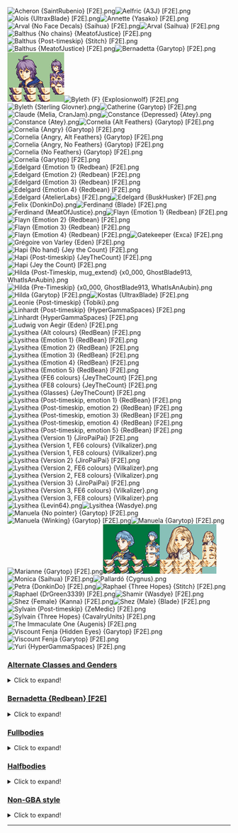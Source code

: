 ![Acheron {SaintRubenio} [F2E].png](https://raw.githubusercontent.com/Klokinator/FE-Repo/main/Portrait%20Repository/FE16%20Mugs%20(Three%20Houses%20%2B%20Three%20Hopes)/Acheron%20%7BSaintRubenio%7D%20%5BF2E%5D.png "Acheron {SaintRubenio} [F2E].png")![Aelfric {A3J} [F2E].png](https://raw.githubusercontent.com/Klokinator/FE-Repo/main/Portrait%20Repository/FE16%20Mugs%20(Three%20Houses%20%2B%20Three%20Hopes)/Aelfric%20%7BA3J%7D%20%5BF2E%5D.png "Aelfric {A3J} [F2E].png")![Alois {UltraxBlade} [F2E].png](https://raw.githubusercontent.com/Klokinator/FE-Repo/main/Portrait%20Repository/FE16%20Mugs%20(Three%20Houses%20%2B%20Three%20Hopes)/Alois%20%7BUltraxBlade%7D%20%5BF2E%5D.png "Alois {UltraxBlade} [F2E].png")![Annette {Yasako} [F2E].png](https://raw.githubusercontent.com/Klokinator/FE-Repo/main/Portrait%20Repository/FE16%20Mugs%20(Three%20Houses%20%2B%20Three%20Hopes)/Annette%20%7BYasako%7D%20%5BF2E%5D.png "Annette {Yasako} [F2E].png")![Arval {No Face Decals} {Saihua} [F2E].png](https://raw.githubusercontent.com/Klokinator/FE-Repo/main/Portrait%20Repository/FE16%20Mugs%20(Three%20Houses%20%2B%20Three%20Hopes)/Arval%20(No%20Face%20Decals)%20%7BSaihua%7D%20%5BF2E%5D.png "Arval {No Face Decals} {Saihua} [F2E].png")![Arval {Saihua} [F2E].png](https://raw.githubusercontent.com/Klokinator/FE-Repo/main/Portrait%20Repository/FE16%20Mugs%20(Three%20Houses%20%2B%20Three%20Hopes)/Arval%20%7BSaihua%7D%20%5BF2E%5D.png "Arval {Saihua} [F2E].png")![Balthus {No chains} {MeatofJustice} [F2E].png](https://raw.githubusercontent.com/Klokinator/FE-Repo/main/Portrait%20Repository/FE16%20Mugs%20(Three%20Houses%20%2B%20Three%20Hopes)/Balthus%20(No%20chains)%20%7BMeatofJustice%7D%20%5BF2E%5D.png "Balthus {No chains} {MeatofJustice} [F2E].png")![Balthus {Post-timeskip} {Stitch} [F2E].png](https://raw.githubusercontent.com/Klokinator/FE-Repo/main/Portrait%20Repository/FE16%20Mugs%20(Three%20Houses%20%2B%20Three%20Hopes)/Balthus%20(Post-timeskip)%20%7BStitch%7D%20%5BF2E%5D.png "Balthus {Post-timeskip} {Stitch} [F2E].png")![Balthus {MeatofJustice} [F2E].png](https://raw.githubusercontent.com/Klokinator/FE-Repo/main/Portrait%20Repository/FE16%20Mugs%20(Three%20Houses%20%2B%20Three%20Hopes)/Balthus%20%7BMeatofJustice%7D%20%5BF2E%5D.png "Balthus {MeatofJustice} [F2E].png")![Bernadetta {Garytop} [F2E].png](https://raw.githubusercontent.com/Klokinator/FE-Repo/main/Portrait%20Repository/FE16%20Mugs%20(Three%20Houses%20%2B%20Three%20Hopes)/Bernadetta%20%7BGarytop%7D%20%5BF2E%5D.png "Bernadetta {Garytop} [F2E].png")![Bernadetta {Zorua, CardCafe}.png](https://raw.githubusercontent.com/Klokinator/FE-Repo/main/Portrait%20Repository/FE16%20Mugs%20(Three%20Houses%20%2B%20Three%20Hopes)/Bernadetta%20%7BZorua,%20CardCafe%7D.png "Bernadetta {Zorua, CardCafe}.png")![Byleth {F} {Explosionwolf} [F2E].png](https://raw.githubusercontent.com/Klokinator/FE-Repo/main/Portrait%20Repository/FE16%20Mugs%20(Three%20Houses%20%2B%20Three%20Hopes)/Byleth%20(F)%20%7BExplosionwolf%7D%20%5BF2E%5D.png "Byleth {F} {Explosionwolf} [F2E].png")![Byleth {Sterling Glovner}.png](https://raw.githubusercontent.com/Klokinator/FE-Repo/main/Portrait%20Repository/FE16%20Mugs%20(Three%20Houses%20%2B%20Three%20Hopes)/Byleth%20%7BSterling%20Glovner%7D.png "Byleth {Sterling Glovner}.png")![Catherine {Garytop} [F2E].png](https://raw.githubusercontent.com/Klokinator/FE-Repo/main/Portrait%20Repository/FE16%20Mugs%20(Three%20Houses%20%2B%20Three%20Hopes)/Catherine%20%7BGarytop%7D%20%5BF2E%5D.png "Catherine {Garytop} [F2E].png")![Claude {Melia, CranJam}.png](https://raw.githubusercontent.com/Klokinator/FE-Repo/main/Portrait%20Repository/FE16%20Mugs%20(Three%20Houses%20%2B%20Three%20Hopes)/Claude%20%7BMelia,%20CranJam%7D.png "Claude {Melia, CranJam}.png")![Constance {Depressed} {Atey}.png](https://raw.githubusercontent.com/Klokinator/FE-Repo/main/Portrait%20Repository/FE16%20Mugs%20(Three%20Houses%20%2B%20Three%20Hopes)/Constance%20(Depressed)%20%7BAtey%7D.png "Constance {Depressed} {Atey}.png")![Constance {Atey}.png](https://raw.githubusercontent.com/Klokinator/FE-Repo/main/Portrait%20Repository/FE16%20Mugs%20(Three%20Houses%20%2B%20Three%20Hopes)/Constance%20%7BAtey%7D.png "Constance {Atey}.png")![Cornelia {Alt Feathers} {Garytop} [F2E].png](https://raw.githubusercontent.com/Klokinator/FE-Repo/main/Portrait%20Repository/FE16%20Mugs%20(Three%20Houses%20%2B%20Three%20Hopes)/Cornelia%20(Alt%20Feathers)%20%7BGarytop%7D%20%5BF2E%5D.png "Cornelia {Alt Feathers} {Garytop} [F2E].png")![Cornelia {Angry} {Garytop} [F2E].png](https://raw.githubusercontent.com/Klokinator/FE-Repo/main/Portrait%20Repository/FE16%20Mugs%20(Three%20Houses%20%2B%20Three%20Hopes)/Cornelia%20(Angry)%20%7BGarytop%7D%20%5BF2E%5D.png "Cornelia {Angry} {Garytop} [F2E].png")![Cornelia {Angry, Alt Feathers} {Garytop} [F2E].png](https://raw.githubusercontent.com/Klokinator/FE-Repo/main/Portrait%20Repository/FE16%20Mugs%20(Three%20Houses%20%2B%20Three%20Hopes)/Cornelia%20(Angry,%20Alt%20Feathers)%20%7BGarytop%7D%20%5BF2E%5D.png "Cornelia {Angry, Alt Feathers} {Garytop} [F2E].png")![Cornelia {Angry, No Feathers} {Garytop} [F2E].png](https://raw.githubusercontent.com/Klokinator/FE-Repo/main/Portrait%20Repository/FE16%20Mugs%20(Three%20Houses%20%2B%20Three%20Hopes)/Cornelia%20(Angry,%20No%20Feathers)%20%7BGarytop%7D%20%5BF2E%5D.png "Cornelia {Angry, No Feathers} {Garytop} [F2E].png")![Cornelia {No Feathers} {Garytop} [F2E].png](https://raw.githubusercontent.com/Klokinator/FE-Repo/main/Portrait%20Repository/FE16%20Mugs%20(Three%20Houses%20%2B%20Three%20Hopes)/Cornelia%20(No%20Feathers)%20%7BGarytop%7D%20%5BF2E%5D.png "Cornelia {No Feathers} {Garytop} [F2E].png")![Cornelia {Garytop} [F2E].png](https://raw.githubusercontent.com/Klokinator/FE-Repo/main/Portrait%20Repository/FE16%20Mugs%20(Three%20Houses%20%2B%20Three%20Hopes)/Cornelia%20%7BGarytop%7D%20%5BF2E%5D.png "Cornelia {Garytop} [F2E].png")![Edelgard {Emotion 1} {Redbean} [F2E].png](https://raw.githubusercontent.com/Klokinator/FE-Repo/main/Portrait%20Repository/FE16%20Mugs%20(Three%20Houses%20%2B%20Three%20Hopes)/Edelgard%20(Emotion%201)%20%7BRedbean%7D%20%5BF2E%5D.png "Edelgard {Emotion 1} {Redbean} [F2E].png")![Edelgard {Emotion 2} {Redbean} [F2E].png](https://raw.githubusercontent.com/Klokinator/FE-Repo/main/Portrait%20Repository/FE16%20Mugs%20(Three%20Houses%20%2B%20Three%20Hopes)/Edelgard%20(Emotion%202)%20%7BRedbean%7D%20%5BF2E%5D.png "Edelgard {Emotion 2} {Redbean} [F2E].png")![Edelgard {Emotion 3} {Redbean} [F2E].png](https://raw.githubusercontent.com/Klokinator/FE-Repo/main/Portrait%20Repository/FE16%20Mugs%20(Three%20Houses%20%2B%20Three%20Hopes)/Edelgard%20(Emotion%203)%20%7BRedbean%7D%20%5BF2E%5D.png "Edelgard {Emotion 3} {Redbean} [F2E].png")![Edelgard {Emotion 4} {Redbean} [F2E].png](https://raw.githubusercontent.com/Klokinator/FE-Repo/main/Portrait%20Repository/FE16%20Mugs%20(Three%20Houses%20%2B%20Three%20Hopes)/Edelgard%20(Emotion%204)%20%7BRedbean%7D%20%5BF2E%5D.png "Edelgard {Emotion 4} {Redbean} [F2E].png")![Edelgard {AtelierLabs} [F2E].png](https://raw.githubusercontent.com/Klokinator/FE-Repo/main/Portrait%20Repository/FE16%20Mugs%20(Three%20Houses%20%2B%20Three%20Hopes)/Edelgard%20%7BAtelierLabs%7D%20%5BF2E%5D.png "Edelgard {AtelierLabs} [F2E].png")![Edelgard {BuskHusker} [F2E].png](https://raw.githubusercontent.com/Klokinator/FE-Repo/main/Portrait%20Repository/FE16%20Mugs%20(Three%20Houses%20%2B%20Three%20Hopes)/Edelgard%20%7BBuskHusker%7D%20%5BF2E%5D.png "Edelgard {BuskHusker} [F2E].png")![Felix {DonkinDo}.png](https://raw.githubusercontent.com/Klokinator/FE-Repo/main/Portrait%20Repository/FE16%20Mugs%20(Three%20Houses%20%2B%20Three%20Hopes)/Felix%20%7BDonkinDo%7D.png "Felix {DonkinDo}.png")![Ferdinand {Blade} [F2E].png](https://raw.githubusercontent.com/Klokinator/FE-Repo/main/Portrait%20Repository/FE16%20Mugs%20(Three%20Houses%20%2B%20Three%20Hopes)/Ferdinand%20%7BBlade%7D%20%5BF2E%5D.png "Ferdinand {Blade} [F2E].png")![Ferdinand {MeatOfJustice}.png](https://raw.githubusercontent.com/Klokinator/FE-Repo/main/Portrait%20Repository/FE16%20Mugs%20(Three%20Houses%20%2B%20Three%20Hopes)/Ferdinand%20%7BMeatOfJustice%7D.png "Ferdinand {MeatOfJustice}.png")![Flayn {Emotion 1} {Redbean} [F2E].png](https://raw.githubusercontent.com/Klokinator/FE-Repo/main/Portrait%20Repository/FE16%20Mugs%20(Three%20Houses%20%2B%20Three%20Hopes)/Flayn%20(Emotion%201)%20%7BRedbean%7D%20%5BF2E%5D.png "Flayn {Emotion 1} {Redbean} [F2E].png")![Flayn {Emotion 2} {Redbean} [F2E].png](https://raw.githubusercontent.com/Klokinator/FE-Repo/main/Portrait%20Repository/FE16%20Mugs%20(Three%20Houses%20%2B%20Three%20Hopes)/Flayn%20(Emotion%202)%20%7BRedbean%7D%20%5BF2E%5D.png "Flayn {Emotion 2} {Redbean} [F2E].png")![Flayn {Emotion 3} {Redbean} [F2E].png](https://raw.githubusercontent.com/Klokinator/FE-Repo/main/Portrait%20Repository/FE16%20Mugs%20(Three%20Houses%20%2B%20Three%20Hopes)/Flayn%20(Emotion%203)%20%7BRedbean%7D%20%5BF2E%5D.png "Flayn {Emotion 3} {Redbean} [F2E].png")![Flayn {Emotion 4} {Redbean} [F2E].png](https://raw.githubusercontent.com/Klokinator/FE-Repo/main/Portrait%20Repository/FE16%20Mugs%20(Three%20Houses%20%2B%20Three%20Hopes)/Flayn%20(Emotion%204)%20%7BRedbean%7D%20%5BF2E%5D.png "Flayn {Emotion 4} {Redbean} [F2E].png")![Gatekeeper {Exca} [F2E].png](https://raw.githubusercontent.com/Klokinator/FE-Repo/main/Portrait%20Repository/FE16%20Mugs%20(Three%20Houses%20%2B%20Three%20Hopes)/Gatekeeper%20%7BExca%7D%20%5BF2E%5D.png "Gatekeeper {Exca} [F2E].png")![Grégoire von Varley {Eden} [F2E].png](https://raw.githubusercontent.com/Klokinator/FE-Repo/main/Portrait%20Repository/FE16%20Mugs%20(Three%20Houses%20%2B%20Three%20Hopes)/Gr%C3%A9goire%20von%20Varley%20%7BEden%7D%20%5BF2E%5D.png "Grégoire von Varley {Eden} [F2E].png")![Hapi {No hand} {Jey the Count} [F2E].png](https://raw.githubusercontent.com/Klokinator/FE-Repo/main/Portrait%20Repository/FE16%20Mugs%20(Three%20Houses%20%2B%20Three%20Hopes)/Hapi%20(No%20hand)%20%7BJey%20the%20Count%7D%20%5BF2E%5D.png "Hapi {No hand} {Jey the Count} [F2E].png")![Hapi {Post-timeskip} {JeyTheCount} [F2E].png](https://raw.githubusercontent.com/Klokinator/FE-Repo/main/Portrait%20Repository/FE16%20Mugs%20(Three%20Houses%20%2B%20Three%20Hopes)/Hapi%20(Post-timeskip)%20%7BJeyTheCount%7D%20%5BF2E%5D.png "Hapi {Post-timeskip} {JeyTheCount} [F2E].png")![Hapi {Jey the Count} [F2E].png](https://raw.githubusercontent.com/Klokinator/FE-Repo/main/Portrait%20Repository/FE16%20Mugs%20(Three%20Houses%20%2B%20Three%20Hopes)/Hapi%20%7BJey%20the%20Count%7D%20%5BF2E%5D.png "Hapi {Jey the Count} [F2E].png")![Hilda {Post-Timeskip, mug_extend} {x0_000, GhostBlade913, WhatIsAnAubin}.png](https://raw.githubusercontent.com/Klokinator/FE-Repo/main/Portrait%20Repository/FE16%20Mugs%20(Three%20Houses%20%2B%20Three%20Hopes)/Hilda%20(Post-Timeskip,%20mug_extend)%20%7Bx0_000,%20GhostBlade913,%20WhatIsAnAubin%7D.png "Hilda {Post-Timeskip, mug_extend} {x0_000, GhostBlade913, WhatIsAnAubin}.png")![Hilda {Pre-Timeskip} {x0_000, GhostBlade913, WhatIsAnAubin}.png](https://raw.githubusercontent.com/Klokinator/FE-Repo/main/Portrait%20Repository/FE16%20Mugs%20(Three%20Houses%20%2B%20Three%20Hopes)/Hilda%20(Pre-Timeskip)%20%7Bx0_000,%20GhostBlade913,%20WhatIsAnAubin%7D.png "Hilda {Pre-Timeskip} {x0_000, GhostBlade913, WhatIsAnAubin}.png")![Hilda {Garytop} [F2E].png](https://raw.githubusercontent.com/Klokinator/FE-Repo/main/Portrait%20Repository/FE16%20Mugs%20(Three%20Houses%20%2B%20Three%20Hopes)/Hilda%20%7BGarytop%7D%20%5BF2E%5D.png "Hilda {Garytop} [F2E].png")![Kostas {UltraxBlade} [F2E].png](https://raw.githubusercontent.com/Klokinator/FE-Repo/main/Portrait%20Repository/FE16%20Mugs%20(Three%20Houses%20%2B%20Three%20Hopes)/Kostas%20%7BUltraxBlade%7D%20%5BF2E%5D.png "Kostas {UltraxBlade} [F2E].png")![Leonie {Post-timeskip} {Tobiki}.png](https://raw.githubusercontent.com/Klokinator/FE-Repo/main/Portrait%20Repository/FE16%20Mugs%20(Three%20Houses%20%2B%20Three%20Hopes)/Leonie%20(Post-timeskip)%20%7BTobiki%7D.png "Leonie {Post-timeskip} {Tobiki}.png")![Linhardt {Post-timeskip} {HyperGammaSpaces} [F2E].png](https://raw.githubusercontent.com/Klokinator/FE-Repo/main/Portrait%20Repository/FE16%20Mugs%20(Three%20Houses%20%2B%20Three%20Hopes)/Linhardt%20(Post-timeskip)%20%7BHyperGammaSpaces%7D%20%5BF2E%5D.png "Linhardt {Post-timeskip} {HyperGammaSpaces} [F2E].png")![Linhardt {HyperGammaSpaces} [F2E].png](https://raw.githubusercontent.com/Klokinator/FE-Repo/main/Portrait%20Repository/FE16%20Mugs%20(Three%20Houses%20%2B%20Three%20Hopes)/Linhardt%20%7BHyperGammaSpaces%7D%20%5BF2E%5D.png "Linhardt {HyperGammaSpaces} [F2E].png")![Ludwig von Aegir {Eden} [F2E].png](https://raw.githubusercontent.com/Klokinator/FE-Repo/main/Portrait%20Repository/FE16%20Mugs%20(Three%20Houses%20%2B%20Three%20Hopes)/Ludwig%20von%20Aegir%20%7BEden%7D%20%5BF2E%5D.png "Ludwig von Aegir {Eden} [F2E].png")![Lysithea {Alt colours} {RedBean} [F2E].png](https://raw.githubusercontent.com/Klokinator/FE-Repo/main/Portrait%20Repository/FE16%20Mugs%20(Three%20Houses%20%2B%20Three%20Hopes)/Lysithea%20(Alt%20colours)%20%7BRedBean%7D%20%5BF2E%5D.png "Lysithea {Alt colours} {RedBean} [F2E].png")![Lysithea {Emotion 1} {RedBean} [F2E].png](https://raw.githubusercontent.com/Klokinator/FE-Repo/main/Portrait%20Repository/FE16%20Mugs%20(Three%20Houses%20%2B%20Three%20Hopes)/Lysithea%20(Emotion%201)%20%7BRedBean%7D%20%5BF2E%5D.png "Lysithea {Emotion 1} {RedBean} [F2E].png")![Lysithea {Emotion 2} {RedBean} [F2E].png](https://raw.githubusercontent.com/Klokinator/FE-Repo/main/Portrait%20Repository/FE16%20Mugs%20(Three%20Houses%20%2B%20Three%20Hopes)/Lysithea%20(Emotion%202)%20%7BRedBean%7D%20%5BF2E%5D.png "Lysithea {Emotion 2} {RedBean} [F2E].png")![Lysithea {Emotion 3} {RedBean} [F2E].png](https://raw.githubusercontent.com/Klokinator/FE-Repo/main/Portrait%20Repository/FE16%20Mugs%20(Three%20Houses%20%2B%20Three%20Hopes)/Lysithea%20(Emotion%203)%20%7BRedBean%7D%20%5BF2E%5D.png "Lysithea {Emotion 3} {RedBean} [F2E].png")![Lysithea {Emotion 4} {RedBean} [F2E].png](https://raw.githubusercontent.com/Klokinator/FE-Repo/main/Portrait%20Repository/FE16%20Mugs%20(Three%20Houses%20%2B%20Three%20Hopes)/Lysithea%20(Emotion%204)%20%7BRedBean%7D%20%5BF2E%5D.png "Lysithea {Emotion 4} {RedBean} [F2E].png")![Lysithea {Emotion 5} {RedBean} [F2E].png](https://raw.githubusercontent.com/Klokinator/FE-Repo/main/Portrait%20Repository/FE16%20Mugs%20(Three%20Houses%20%2B%20Three%20Hopes)/Lysithea%20(Emotion%205)%20%7BRedBean%7D%20%5BF2E%5D.png "Lysithea {Emotion 5} {RedBean} [F2E].png")![Lysithea {FE6 colours} {JeyTheCount} [F2E].png](https://raw.githubusercontent.com/Klokinator/FE-Repo/main/Portrait%20Repository/FE16%20Mugs%20(Three%20Houses%20%2B%20Three%20Hopes)/Lysithea%20(FE6%20colours)%20%7BJeyTheCount%7D%20%5BF2E%5D.png "Lysithea {FE6 colours} {JeyTheCount} [F2E].png")![Lysithea {FE8 colours} {JeyTheCount} [F2E].png](https://raw.githubusercontent.com/Klokinator/FE-Repo/main/Portrait%20Repository/FE16%20Mugs%20(Three%20Houses%20%2B%20Three%20Hopes)/Lysithea%20(FE8%20colours)%20%7BJeyTheCount%7D%20%5BF2E%5D.png "Lysithea {FE8 colours} {JeyTheCount} [F2E].png")![Lysithea {Glasses} {JeyTheCount} [F2E].png](https://raw.githubusercontent.com/Klokinator/FE-Repo/main/Portrait%20Repository/FE16%20Mugs%20(Three%20Houses%20%2B%20Three%20Hopes)/Lysithea%20(Glasses)%20%7BJeyTheCount%7D%20%5BF2E%5D.png "Lysithea {Glasses} {JeyTheCount} [F2E].png")![Lysithea {Post-timeskip, emotion 1} {RedBean} [F2E].png](https://raw.githubusercontent.com/Klokinator/FE-Repo/main/Portrait%20Repository/FE16%20Mugs%20(Three%20Houses%20%2B%20Three%20Hopes)/Lysithea%20(Post-timeskip,%20emotion%201)%20%7BRedBean%7D%20%5BF2E%5D.png "Lysithea {Post-timeskip, emotion 1} {RedBean} [F2E].png")![Lysithea {Post-timeskip, emotion 2} {RedBean} [F2E].png](https://raw.githubusercontent.com/Klokinator/FE-Repo/main/Portrait%20Repository/FE16%20Mugs%20(Three%20Houses%20%2B%20Three%20Hopes)/Lysithea%20(Post-timeskip,%20emotion%202)%20%7BRedBean%7D%20%5BF2E%5D.png "Lysithea {Post-timeskip, emotion 2} {RedBean} [F2E].png")![Lysithea {Post-timeskip, emotion 3} {RedBean} [F2E].png](https://raw.githubusercontent.com/Klokinator/FE-Repo/main/Portrait%20Repository/FE16%20Mugs%20(Three%20Houses%20%2B%20Three%20Hopes)/Lysithea%20(Post-timeskip,%20emotion%203)%20%7BRedBean%7D%20%5BF2E%5D.png "Lysithea {Post-timeskip, emotion 3} {RedBean} [F2E].png")![Lysithea {Post-timeskip, emotion 4} {RedBean} [F2E].png](https://raw.githubusercontent.com/Klokinator/FE-Repo/main/Portrait%20Repository/FE16%20Mugs%20(Three%20Houses%20%2B%20Three%20Hopes)/Lysithea%20(Post-timeskip,%20emotion%204)%20%7BRedBean%7D%20%5BF2E%5D.png "Lysithea {Post-timeskip, emotion 4} {RedBean} [F2E].png")![Lysithea {Post-timeskip, emotion 5} {RedBean} [F2E].png](https://raw.githubusercontent.com/Klokinator/FE-Repo/main/Portrait%20Repository/FE16%20Mugs%20(Three%20Houses%20%2B%20Three%20Hopes)/Lysithea%20(Post-timeskip,%20emotion%205)%20%7BRedBean%7D%20%5BF2E%5D.png "Lysithea {Post-timeskip, emotion 5} {RedBean} [F2E].png")![Lysithea {Version 1} {JiroPaiPai} [F2E].png](https://raw.githubusercontent.com/Klokinator/FE-Repo/main/Portrait%20Repository/FE16%20Mugs%20(Three%20Houses%20%2B%20Three%20Hopes)/Lysithea%20(Version%201)%20%7BJiroPaiPai%7D%20%5BF2E%5D.png "Lysithea {Version 1} {JiroPaiPai} [F2E].png")![Lysithea {Version 1, FE6 colours} {Vilkalizer}.png](https://raw.githubusercontent.com/Klokinator/FE-Repo/main/Portrait%20Repository/FE16%20Mugs%20(Three%20Houses%20%2B%20Three%20Hopes)/Lysithea%20(Version%201,%20FE6%20colours)%20%7BVilkalizer%7D.png "Lysithea {Version 1, FE6 colours} {Vilkalizer}.png")![Lysithea {Version 1, FE8 colours} {Vilkalizer}.png](https://raw.githubusercontent.com/Klokinator/FE-Repo/main/Portrait%20Repository/FE16%20Mugs%20(Three%20Houses%20%2B%20Three%20Hopes)/Lysithea%20(Version%201,%20FE8%20colours)%20%7BVilkalizer%7D.png "Lysithea {Version 1, FE8 colours} {Vilkalizer}.png")![Lysithea {Version 2} {JiroPaiPai} [F2E].png](https://raw.githubusercontent.com/Klokinator/FE-Repo/main/Portrait%20Repository/FE16%20Mugs%20(Three%20Houses%20%2B%20Three%20Hopes)/Lysithea%20(Version%202)%20%7BJiroPaiPai%7D%20%5BF2E%5D.png "Lysithea {Version 2} {JiroPaiPai} [F2E].png")![Lysithea {Version 2, FE6 colours} {Vilkalizer}.png](https://raw.githubusercontent.com/Klokinator/FE-Repo/main/Portrait%20Repository/FE16%20Mugs%20(Three%20Houses%20%2B%20Three%20Hopes)/Lysithea%20(Version%202,%20FE6%20colours)%20%7BVilkalizer%7D.png "Lysithea {Version 2, FE6 colours} {Vilkalizer}.png")![Lysithea {Version 2, FE8 colours} {Vilkalizer}.png](https://raw.githubusercontent.com/Klokinator/FE-Repo/main/Portrait%20Repository/FE16%20Mugs%20(Three%20Houses%20%2B%20Three%20Hopes)/Lysithea%20(Version%202,%20FE8%20colours)%20%7BVilkalizer%7D.png "Lysithea {Version 2, FE8 colours} {Vilkalizer}.png")![Lysithea {Version 3} {JiroPaiPai} [F2E].png](https://raw.githubusercontent.com/Klokinator/FE-Repo/main/Portrait%20Repository/FE16%20Mugs%20(Three%20Houses%20%2B%20Three%20Hopes)/Lysithea%20(Version%203)%20%7BJiroPaiPai%7D%20%5BF2E%5D.png "Lysithea {Version 3} {JiroPaiPai} [F2E].png")![Lysithea {Version 3, FE6 colours} {Vilkalizer}.png](https://raw.githubusercontent.com/Klokinator/FE-Repo/main/Portrait%20Repository/FE16%20Mugs%20(Three%20Houses%20%2B%20Three%20Hopes)/Lysithea%20(Version%203,%20FE6%20colours)%20%7BVilkalizer%7D.png "Lysithea {Version 3, FE6 colours} {Vilkalizer}.png")![Lysithea {Version 3, FE8 colours} {Vilkalizer}.png](https://raw.githubusercontent.com/Klokinator/FE-Repo/main/Portrait%20Repository/FE16%20Mugs%20(Three%20Houses%20%2B%20Three%20Hopes)/Lysithea%20(Version%203,%20FE8%20colours)%20%7BVilkalizer%7D.png "Lysithea {Version 3, FE8 colours} {Vilkalizer}.png")![Lysithea {Levin64}.png](https://raw.githubusercontent.com/Klokinator/FE-Repo/main/Portrait%20Repository/FE16%20Mugs%20(Three%20Houses%20%2B%20Three%20Hopes)/Lysithea%20%7BLevin64%7D.png "Lysithea {Levin64}.png")![Lysithea {Wasdye}.png](https://raw.githubusercontent.com/Klokinator/FE-Repo/main/Portrait%20Repository/FE16%20Mugs%20(Three%20Houses%20%2B%20Three%20Hopes)/Lysithea%20%7BWasdye%7D.png "Lysithea {Wasdye}.png")![Manuela {No pointer} {Garytop} [F2E].png](https://raw.githubusercontent.com/Klokinator/FE-Repo/main/Portrait%20Repository/FE16%20Mugs%20(Three%20Houses%20%2B%20Three%20Hopes)/Manuela%20(No%20pointer)%20%7BGarytop%7D%20%5BF2E%5D.png "Manuela {No pointer} {Garytop} [F2E].png")![Manuela {Winking} {Garytop} [F2E].png](https://raw.githubusercontent.com/Klokinator/FE-Repo/main/Portrait%20Repository/FE16%20Mugs%20(Three%20Houses%20%2B%20Three%20Hopes)/Manuela%20(Winking)%20%7BGarytop%7D%20%5BF2E%5D.png "Manuela {Winking} {Garytop} [F2E].png")![Manuela {Garytop} [F2E].png](https://raw.githubusercontent.com/Klokinator/FE-Repo/main/Portrait%20Repository/FE16%20Mugs%20(Three%20Houses%20%2B%20Three%20Hopes)/Manuela%20%7BGarytop%7D%20%5BF2E%5D.png "Manuela {Garytop} [F2E].png")![Marianne {Garytop} [F2E].png](https://raw.githubusercontent.com/Klokinator/FE-Repo/main/Portrait%20Repository/FE16%20Mugs%20(Three%20Houses%20%2B%20Three%20Hopes)/Marianne%20%7BGarytop%7D%20%5BF2E%5D.png "Marianne {Garytop} [F2E].png")![Marianne {Tobiki}.png](https://raw.githubusercontent.com/Klokinator/FE-Repo/main/Portrait%20Repository/FE16%20Mugs%20(Three%20Houses%20%2B%20Three%20Hopes)/Marianne%20%7BTobiki%7D.png "Marianne {Tobiki}.png")![Mercedes {Blade}.png](https://raw.githubusercontent.com/Klokinator/FE-Repo/main/Portrait%20Repository/FE16%20Mugs%20(Three%20Houses%20%2B%20Three%20Hopes)/Mercedes%20%7BBlade%7D.png "Mercedes {Blade}.png")![Monica {Saihua} [F2E].png](https://raw.githubusercontent.com/Klokinator/FE-Repo/main/Portrait%20Repository/FE16%20Mugs%20(Three%20Houses%20%2B%20Three%20Hopes)/Monica%20%7BSaihua%7D%20%5BF2E%5D.png "Monica {Saihua} [F2E].png")![Pallardó {Cygnus}.png](https://raw.githubusercontent.com/Klokinator/FE-Repo/main/Portrait%20Repository/FE16%20Mugs%20(Three%20Houses%20%2B%20Three%20Hopes)/Pallard%C3%B3%20%7BCygnus%7D.png "Pallardó {Cygnus}.png")![Petra {DonkinDo} [F2E].png](https://raw.githubusercontent.com/Klokinator/FE-Repo/main/Portrait%20Repository/FE16%20Mugs%20(Three%20Houses%20%2B%20Three%20Hopes)/Petra%20%7BDonkinDo%7D%20%5BF2E%5D.png "Petra {DonkinDo} [F2E].png")![Raphael {Three Hopes} {Stitch} [F2E].png](https://raw.githubusercontent.com/Klokinator/FE-Repo/main/Portrait%20Repository/FE16%20Mugs%20(Three%20Houses%20%2B%20Three%20Hopes)/Raphael%20(Three%20Hopes)%20%7BStitch%7D%20%5BF2E%5D.png "Raphael {Three Hopes} {Stitch} [F2E].png")![Raphael {DrGreen3339} [F2E].png](https://raw.githubusercontent.com/Klokinator/FE-Repo/main/Portrait%20Repository/FE16%20Mugs%20(Three%20Houses%20%2B%20Three%20Hopes)/Raphael%20%7BDrGreen3339%7D%20%5BF2E%5D.png "Raphael {DrGreen3339} [F2E].png")![Shamir {Wasdye} [F2E].png](https://raw.githubusercontent.com/Klokinator/FE-Repo/main/Portrait%20Repository/FE16%20Mugs%20(Three%20Houses%20%2B%20Three%20Hopes)/Shamir%20%7BWasdye%7D%20%5BF2E%5D.png "Shamir {Wasdye} [F2E].png")![Shez {Female} {Kanna} [F2E].png](https://raw.githubusercontent.com/Klokinator/FE-Repo/main/Portrait%20Repository/FE16%20Mugs%20(Three%20Houses%20%2B%20Three%20Hopes)/Shez%20(Female)%20%7BKanna%7D%20%5BF2E%5D.png "Shez {Female} {Kanna} [F2E].png")![Shez {Male} {Blade} [F2E].png](https://raw.githubusercontent.com/Klokinator/FE-Repo/main/Portrait%20Repository/FE16%20Mugs%20(Three%20Houses%20%2B%20Three%20Hopes)/Shez%20(Male)%20%7BBlade%7D%20%5BF2E%5D.png "Shez {Male} {Blade} [F2E].png")![Sylvain {Post-timeskip} {ZeMedic} [F2E].png](https://raw.githubusercontent.com/Klokinator/FE-Repo/main/Portrait%20Repository/FE16%20Mugs%20(Three%20Houses%20%2B%20Three%20Hopes)/Sylvain%20(Post-timeskip)%20%7BZeMedic%7D%20%5BF2E%5D.png "Sylvain {Post-timeskip} {ZeMedic} [F2E].png")![Sylvain {Three Hopes} {CavalryUnits} [F2E].png](https://raw.githubusercontent.com/Klokinator/FE-Repo/main/Portrait%20Repository/FE16%20Mugs%20(Three%20Houses%20%2B%20Three%20Hopes)/Sylvain%20(Three%20Hopes)%20%7BCavalryUnits%7D%20%5BF2E%5D.png "Sylvain {Three Hopes} {CavalryUnits} [F2E].png")![The Immaculate One {Augenis} [F2E].png](https://raw.githubusercontent.com/Klokinator/FE-Repo/main/Portrait%20Repository/FE16%20Mugs%20(Three%20Houses%20%2B%20Three%20Hopes)/The%20Immaculate%20One%20%7BAugenis%7D%20%5BF2E%5D.png "The Immaculate One {Augenis} [F2E].png")![Viscount Fenja {Hidden Eyes} {Garytop} [F2E].png](https://raw.githubusercontent.com/Klokinator/FE-Repo/main/Portrait%20Repository/FE16%20Mugs%20(Three%20Houses%20%2B%20Three%20Hopes)/Viscount%20Fenja%20(Hidden%20Eyes)%20%7BGarytop%7D%20%5BF2E%5D.png "Viscount Fenja {Hidden Eyes} {Garytop} [F2E].png")![Viscount Fenja {Garytop} [F2E].png](https://raw.githubusercontent.com/Klokinator/FE-Repo/main/Portrait%20Repository/FE16%20Mugs%20(Three%20Houses%20%2B%20Three%20Hopes)/Viscount%20Fenja%20%7BGarytop%7D%20%5BF2E%5D.png "Viscount Fenja {Garytop} [F2E].png")![Yuri {HyperGammaSpaces} [F2E].png](https://raw.githubusercontent.com/Klokinator/FE-Repo/main/Portrait%20Repository/FE16%20Mugs%20(Three%20Houses%20%2B%20Three%20Hopes)/Yuri%20%7BHyperGammaSpaces%7D%20%5BF2E%5D.png "Yuri {HyperGammaSpaces} [F2E].png")

### [Alternate Classes and Genders](Alternate%20Classes%20and%20Genders)

<details><summary>Click to expand!</summary>

![Lysithea {Hel outfit} {Cygnus}.png](https://raw.githubusercontent.com/Klokinator/FE-Repo/main/Portrait%20Repository/FE16%20Mugs%20(Three%20Houses%20%2B%20Three%20Hopes)/Alternate%20Classes%20and%20Genders/Lysithea%20(Hel%20outfit)%20%7BCygnus%7D.png "Lysithea {Hel outfit} {Cygnus}.png")![Lysithea {Male} {JeyTheCount} [F2E].png](https://raw.githubusercontent.com/Klokinator/FE-Repo/main/Portrait%20Repository/FE16%20Mugs%20(Three%20Houses%20%2B%20Three%20Hopes)/Alternate%20Classes%20and%20Genders/Lysithea%20(Male)%20%7BJeyTheCount%7D%20%5BF2E%5D.png "Lysithea {Male} {JeyTheCount} [F2E].png")![Pallardó {F, 'Lombardi'} {Cygnus, JiroPaiPai} [F2E].png](https://raw.githubusercontent.com/Klokinator/FE-Repo/main/Portrait%20Repository/FE16%20Mugs%20(Three%20Houses%20%2B%20Three%20Hopes)/Alternate%20Classes%20and%20Genders/Pallard%C3%B3%20(F,%20'Lombardi')%20%7BCygnus,%20JiroPaiPai%7D%20%5BF2E%5D.png "Pallardó {F, 'Lombardi'} {Cygnus, JiroPaiPai} [F2E].png")![Yuri {Dancer} {VampireEmblem} [F2E].png](https://raw.githubusercontent.com/Klokinator/FE-Repo/main/Portrait%20Repository/FE16%20Mugs%20(Three%20Houses%20%2B%20Three%20Hopes)/Alternate%20Classes%20and%20Genders/Yuri%20(Dancer)%20%7BVampireEmblem%7D%20%5BF2E%5D.png "Yuri {Dancer} {VampireEmblem} [F2E].png")



----



</details>

### [Bernadetta {Redbean} [F2E]](Bernadetta%20%7BRedbean%7D%20%5BF2E%5D)

<details><summary>Click to expand!</summary>

![Base Annoyed.png](https://raw.githubusercontent.com/Klokinator/FE-Repo/main/Portrait%20Repository/FE16%20Mugs%20(Three%20Houses%20%2B%20Three%20Hopes)/Bernadetta%20%7BRedbean%7D%20%5BF2E%5D/Base%20Annoyed.png "Base Annoyed.png")![Base Blush.png](https://raw.githubusercontent.com/Klokinator/FE-Repo/main/Portrait%20Repository/FE16%20Mugs%20(Three%20Houses%20%2B%20Three%20Hopes)/Bernadetta%20%7BRedbean%7D%20%5BF2E%5D/Base%20Blush.png "Base Blush.png")![Base Sad.png](https://raw.githubusercontent.com/Klokinator/FE-Repo/main/Portrait%20Repository/FE16%20Mugs%20(Three%20Houses%20%2B%20Three%20Hopes)/Bernadetta%20%7BRedbean%7D%20%5BF2E%5D/Base%20Sad.png "Base Sad.png")![Base Smile.png](https://raw.githubusercontent.com/Klokinator/FE-Repo/main/Portrait%20Repository/FE16%20Mugs%20(Three%20Houses%20%2B%20Three%20Hopes)/Bernadetta%20%7BRedbean%7D%20%5BF2E%5D/Base%20Smile.png "Base Smile.png")![Base Surprise.png](https://raw.githubusercontent.com/Klokinator/FE-Repo/main/Portrait%20Repository/FE16%20Mugs%20(Three%20Houses%20%2B%20Three%20Hopes)/Bernadetta%20%7BRedbean%7D%20%5BF2E%5D/Base%20Surprise.png "Base Surprise.png")![Timeskip Annoyed.png](https://raw.githubusercontent.com/Klokinator/FE-Repo/main/Portrait%20Repository/FE16%20Mugs%20(Three%20Houses%20%2B%20Three%20Hopes)/Bernadetta%20%7BRedbean%7D%20%5BF2E%5D/Timeskip%20Annoyed.png "Timeskip Annoyed.png")![Timeskip Blush.png](https://raw.githubusercontent.com/Klokinator/FE-Repo/main/Portrait%20Repository/FE16%20Mugs%20(Three%20Houses%20%2B%20Three%20Hopes)/Bernadetta%20%7BRedbean%7D%20%5BF2E%5D/Timeskip%20Blush.png "Timeskip Blush.png")![Timeskip Sad.png](https://raw.githubusercontent.com/Klokinator/FE-Repo/main/Portrait%20Repository/FE16%20Mugs%20(Three%20Houses%20%2B%20Three%20Hopes)/Bernadetta%20%7BRedbean%7D%20%5BF2E%5D/Timeskip%20Sad.png "Timeskip Sad.png")![Timeskip Smile.png](https://raw.githubusercontent.com/Klokinator/FE-Repo/main/Portrait%20Repository/FE16%20Mugs%20(Three%20Houses%20%2B%20Three%20Hopes)/Bernadetta%20%7BRedbean%7D%20%5BF2E%5D/Timeskip%20Smile.png "Timeskip Smile.png")![Timeskip Surprise.png](https://raw.githubusercontent.com/Klokinator/FE-Repo/main/Portrait%20Repository/FE16%20Mugs%20(Three%20Houses%20%2B%20Three%20Hopes)/Bernadetta%20%7BRedbean%7D%20%5BF2E%5D/Timeskip%20Surprise.png "Timeskip Surprise.png")![Young Annoyed.png](https://raw.githubusercontent.com/Klokinator/FE-Repo/main/Portrait%20Repository/FE16%20Mugs%20(Three%20Houses%20%2B%20Three%20Hopes)/Bernadetta%20%7BRedbean%7D%20%5BF2E%5D/Young%20Annoyed.png "Young Annoyed.png")![Young Blush.png](https://raw.githubusercontent.com/Klokinator/FE-Repo/main/Portrait%20Repository/FE16%20Mugs%20(Three%20Houses%20%2B%20Three%20Hopes)/Bernadetta%20%7BRedbean%7D%20%5BF2E%5D/Young%20Blush.png "Young Blush.png")![Young Sad.png](https://raw.githubusercontent.com/Klokinator/FE-Repo/main/Portrait%20Repository/FE16%20Mugs%20(Three%20Houses%20%2B%20Three%20Hopes)/Bernadetta%20%7BRedbean%7D%20%5BF2E%5D/Young%20Sad.png "Young Sad.png")![Young Smile.png](https://raw.githubusercontent.com/Klokinator/FE-Repo/main/Portrait%20Repository/FE16%20Mugs%20(Three%20Houses%20%2B%20Three%20Hopes)/Bernadetta%20%7BRedbean%7D%20%5BF2E%5D/Young%20Smile.png "Young Smile.png")![Young Surprise.png](https://raw.githubusercontent.com/Klokinator/FE-Repo/main/Portrait%20Repository/FE16%20Mugs%20(Three%20Houses%20%2B%20Three%20Hopes)/Bernadetta%20%7BRedbean%7D%20%5BF2E%5D/Young%20Surprise.png "Young Surprise.png")



----



</details>

### [Fullbodies](Fullbodies)

<details><summary>Click to expand!</summary>

![Ingrid {AtelierLabs} [F2E].png](https://raw.githubusercontent.com/Klokinator/FE-Repo/main/Portrait%20Repository/FE16%20Mugs%20(Three%20Houses%20%2B%20Three%20Hopes)/Fullbodies/Ingrid%20%7BAtelierLabs%7D%20%5BF2E%5D.png "Ingrid {AtelierLabs} [F2E].png")![Manuela {Garytop} [F2E].png](https://raw.githubusercontent.com/Klokinator/FE-Repo/main/Portrait%20Repository/FE16%20Mugs%20(Three%20Houses%20%2B%20Three%20Hopes)/Fullbodies/Manuela%20%7BGarytop%7D%20%5BF2E%5D.png "Manuela {Garytop} [F2E].png")



----



</details>

### [Halfbodies](Halfbodies)

<details><summary>Click to expand!</summary>

![Annette {Yasako} [F2E].png](https://raw.githubusercontent.com/Klokinator/FE-Repo/main/Portrait%20Repository/FE16%20Mugs%20(Three%20Houses%20%2B%20Three%20Hopes)/Halfbodies/Annette%20%7BYasako%7D%20%5BF2E%5D.png "Annette {Yasako} [F2E].png")![Claude {Melia}.png](https://raw.githubusercontent.com/Klokinator/FE-Repo/main/Portrait%20Repository/FE16%20Mugs%20(Three%20Houses%20%2B%20Three%20Hopes)/Halfbodies/Claude%20%7BMelia%7D.png "Claude {Melia}.png")![Dimitri {Melia}.png](https://raw.githubusercontent.com/Klokinator/FE-Repo/main/Portrait%20Repository/FE16%20Mugs%20(Three%20Houses%20%2B%20Three%20Hopes)/Halfbodies/Dimitri%20%7BMelia%7D.png "Dimitri {Melia}.png")![Dorothea {Plegian Dancer} {AtelierLabs} [F2E].png](https://raw.githubusercontent.com/Klokinator/FE-Repo/main/Portrait%20Repository/FE16%20Mugs%20(Three%20Houses%20%2B%20Three%20Hopes)/Halfbodies/Dorothea%20(Plegian%20Dancer)%20%7BAtelierLabs%7D%20%5BF2E%5D.png "Dorothea {Plegian Dancer} {AtelierLabs} [F2E].png")![Edelgard {Melia}.png](https://raw.githubusercontent.com/Klokinator/FE-Repo/main/Portrait%20Repository/FE16%20Mugs%20(Three%20Houses%20%2B%20Three%20Hopes)/Halfbodies/Edelgard%20%7BMelia%7D.png "Edelgard {Melia}.png")![Felix {Melia}.png](https://raw.githubusercontent.com/Klokinator/FE-Repo/main/Portrait%20Repository/FE16%20Mugs%20(Three%20Houses%20%2B%20Three%20Hopes)/Halfbodies/Felix%20%7BMelia%7D.png "Felix {Melia}.png")![Hapi {Jey the Count} [F2E].png](https://raw.githubusercontent.com/Klokinator/FE-Repo/main/Portrait%20Repository/FE16%20Mugs%20(Three%20Houses%20%2B%20Three%20Hopes)/Halfbodies/Hapi%20%7BJey%20the%20Count%7D%20%5BF2E%5D.png "Hapi {Jey the Count} [F2E].png")![Hubert {Raymond}.png](https://raw.githubusercontent.com/Klokinator/FE-Repo/main/Portrait%20Repository/FE16%20Mugs%20(Three%20Houses%20%2B%20Three%20Hopes)/Halfbodies/Hubert%20%7BRaymond%7D.png "Hubert {Raymond}.png")![Ingrid {Melia}.png](https://raw.githubusercontent.com/Klokinator/FE-Repo/main/Portrait%20Repository/FE16%20Mugs%20(Three%20Houses%20%2B%20Three%20Hopes)/Halfbodies/Ingrid%20%7BMelia%7D.png "Ingrid {Melia}.png")![Lysithea {ENRAGED} {Vilkalizer}.gif](https://raw.githubusercontent.com/Klokinator/FE-Repo/main/Portrait%20Repository/FE16%20Mugs%20(Three%20Houses%20%2B%20Three%20Hopes)/Halfbodies/Lysithea%20(ENRAGED)%20%7BVilkalizer%7D.gif "Lysithea {ENRAGED} {Vilkalizer}.gif")![Lysithea {Version 1, FE6 colours} {Vilkalizer} [F2E].png](https://raw.githubusercontent.com/Klokinator/FE-Repo/main/Portrait%20Repository/FE16%20Mugs%20(Three%20Houses%20%2B%20Three%20Hopes)/Halfbodies/Lysithea%20(Version%201,%20FE6%20colours)%20%7BVilkalizer%7D%20%5BF2E%5D.png "Lysithea {Version 1, FE6 colours} {Vilkalizer} [F2E].png")![Lysithea {Version 1, FE8 colours} {Vilkalizer} [F2E].png](https://raw.githubusercontent.com/Klokinator/FE-Repo/main/Portrait%20Repository/FE16%20Mugs%20(Three%20Houses%20%2B%20Three%20Hopes)/Halfbodies/Lysithea%20(Version%201,%20FE8%20colours)%20%7BVilkalizer%7D%20%5BF2E%5D.png "Lysithea {Version 1, FE8 colours} {Vilkalizer} [F2E].png")![Lysithea {Version 2, FE6 colours} {Vilkalizer} [F2E].png](https://raw.githubusercontent.com/Klokinator/FE-Repo/main/Portrait%20Repository/FE16%20Mugs%20(Three%20Houses%20%2B%20Three%20Hopes)/Halfbodies/Lysithea%20(Version%202,%20FE6%20colours)%20%7BVilkalizer%7D%20%5BF2E%5D.png "Lysithea {Version 2, FE6 colours} {Vilkalizer} [F2E].png")![Lysithea {Version 2, FE8 colours} {Vilkalizer} [F2E].png](https://raw.githubusercontent.com/Klokinator/FE-Repo/main/Portrait%20Repository/FE16%20Mugs%20(Three%20Houses%20%2B%20Three%20Hopes)/Halfbodies/Lysithea%20(Version%202,%20FE8%20colours)%20%7BVilkalizer%7D%20%5BF2E%5D.png "Lysithea {Version 2, FE8 colours} {Vilkalizer} [F2E].png")![Lysithea {Version 3, FE6 colours} {Vilkalizer} [F2E].png](https://raw.githubusercontent.com/Klokinator/FE-Repo/main/Portrait%20Repository/FE16%20Mugs%20(Three%20Houses%20%2B%20Three%20Hopes)/Halfbodies/Lysithea%20(Version%203,%20FE6%20colours)%20%7BVilkalizer%7D%20%5BF2E%5D.png "Lysithea {Version 3, FE6 colours} {Vilkalizer} [F2E].png")![Lysithea {Version 3, FE8 colours} {Vilkalizer} [F2E].png](https://raw.githubusercontent.com/Klokinator/FE-Repo/main/Portrait%20Repository/FE16%20Mugs%20(Three%20Houses%20%2B%20Three%20Hopes)/Halfbodies/Lysithea%20(Version%203,%20FE8%20colours)%20%7BVilkalizer%7D%20%5BF2E%5D.png "Lysithea {Version 3, FE8 colours} {Vilkalizer} [F2E].png")![Lysithea {Wasdye}.png](https://raw.githubusercontent.com/Klokinator/FE-Repo/main/Portrait%20Repository/FE16%20Mugs%20(Three%20Houses%20%2B%20Three%20Hopes)/Halfbodies/Lysithea%20%7BWasdye%7D.png "Lysithea {Wasdye}.png")![Marianne {Dancer} {AtelierLabs} [F2E].png](https://raw.githubusercontent.com/Klokinator/FE-Repo/main/Portrait%20Repository/FE16%20Mugs%20(Three%20Houses%20%2B%20Three%20Hopes)/Halfbodies/Marianne%20(Dancer)%20%7BAtelierLabs%7D%20%5BF2E%5D.png "Marianne {Dancer} {AtelierLabs} [F2E].png")![Sylvain {Melia}.png](https://raw.githubusercontent.com/Klokinator/FE-Repo/main/Portrait%20Repository/FE16%20Mugs%20(Three%20Houses%20%2B%20Three%20Hopes)/Halfbodies/Sylvain%20%7BMelia%7D.png "Sylvain {Melia}.png")



----



</details>

### [Non-GBA style](Non-GBA%20style)

<details><summary>Click to expand!</summary>

![Edelgard {Melia}.png](https://raw.githubusercontent.com/Klokinator/FE-Repo/main/Portrait%20Repository/FE16%20Mugs%20(Three%20Houses%20%2B%20Three%20Hopes)/Non-GBA%20style/Edelgard%20%7BMelia%7D.png "Edelgard {Melia}.png")![Felix {Glacoe}.png](https://raw.githubusercontent.com/Klokinator/FE-Repo/main/Portrait%20Repository/FE16%20Mugs%20(Three%20Houses%20%2B%20Three%20Hopes)/Non-GBA%20style/Felix%20%7BGlacoe%7D.png "Felix {Glacoe}.png")![Lysithea {The Soulreaper, smile} {Wasdye}.png](https://raw.githubusercontent.com/Klokinator/FE-Repo/main/Portrait%20Repository/FE16%20Mugs%20(Three%20Houses%20%2B%20Three%20Hopes)/Non-GBA%20style/Lysithea%20(The%20Soulreaper,%20smile)%20%7BWasdye%7D.png "Lysithea {The Soulreaper, smile} {Wasdye}.png")![Lysithea {The Soulreaper, stare} {Wasdye}.png](https://raw.githubusercontent.com/Klokinator/FE-Repo/main/Portrait%20Repository/FE16%20Mugs%20(Three%20Houses%20%2B%20Three%20Hopes)/Non-GBA%20style/Lysithea%20(The%20Soulreaper,%20stare)%20%7BWasdye%7D.png "Lysithea {The Soulreaper, stare} {Wasdye}.png")



----



</details>



----

